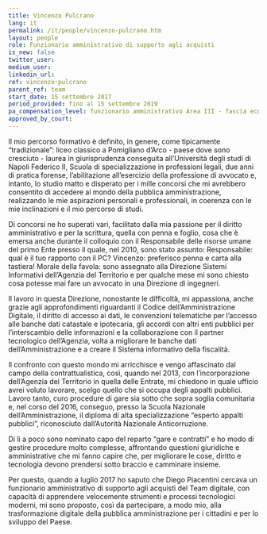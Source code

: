 ```yaml
---
title: Vincenzo Pulcrano
lang: it
permalink: /it/people/vincenzo-pulcrano.htm 
layout: people
role: Funzionario amministrativo di supporto agli acquisti
is_new: false
twitter_user: 
medium_user: 
linkedin_url:
ref: vincenzo-pulcrano
parent_ref: team
start_date: 15 settembre 2017
period_provided: fino al 15 settembre 2019
pa_compensation_level: funzionario amministrativo Area III - fascia economica F2 
approved_by_court: 
---
```

Il mio percorso formativo è definito, in genere, come tipicamente “tradizionale”: liceo classico a Pomigliano d’Arco - paese dove sono cresciuto - laurea in giurisprudenza conseguita all’Università degli studi di Napoli Federico II, Scuola di specializzazione in professioni legali, due anni di pratica forense, l’abilitazione all’esercizio della professione di avvocato e, intanto, lo studio matto e disperato per i mille concorsi che mi avrebbero consentito di accedere al mondo della pubblica amministrazione, realizzando le mie aspirazioni personali e professionali, in coerenza con le mie inclinazioni e il mio percorso di studi.

Di concorsi ne ho superati vari, facilitato dalla mia passione per il diritto amministrativo e per la scrittura, quella con penna e foglio, cosa che è emersa anche durante il colloquio con il Responsabile delle risorse umane del primo Ente presso il quale, nel 2010, sono stato assunto:
Responsabile: qual è il tuo rapporto con il PC?
Vincenzo:  preferisco penna e carta alla tastiera!
Morale della favola: sono assegnato alla Direzione Sistemi Informativi dell’Agenzia del Territorio e per qualche mese mi sono chiesto cosa potesse mai fare un avvocato in una Direzione di ingegneri. 

Il lavoro in questa Direzione, nonostante le difficoltà, mi appassiona, anche grazie agli approfondimenti riguardanti il Codice dell’Amministrazione Digitale, il diritto di accesso ai dati, le convenzioni telematiche per l’accesso alle banche dati catastale e ipotecaria, gli accordi con altri enti pubblici per l’interscambio delle informazioni e la collaborazione con il partner tecnologico dell’Agenzia, volta a migliorare le banche dati dell’Amministrazione e a creare il Sistema informativo della fiscalità.   

Il confronto con questo mondo mi arricchisce e vengo affascinato dal campo della contrattualistica, così, quando nel 2013, con l’incorporazione dell’Agenzia del Territorio in quella delle Entrate, mi chiedono in quale ufficio avrei voluto lavorare, scelgo quello che si occupa degli appalti pubblici. 
Lavoro tanto, curo procedure di gare sia sotto che sopra soglia comunitaria e, nel corso del 2016, conseguo, presso la Scuola Nazionale dell’Amministrazione, il diploma di alta specializzazione “esperto appalti pubblici”, riconosciuto dall’Autorità Nazionale Anticorruzione. 

Di lì a poco sono nominato capo del reparto “gare e contratti” e ho modo di gestire procedure molto complesse, affrontando questioni giuridiche e amministrative che mi fanno capire che, per migliorare le cose, diritto e tecnologia devono prendersi sotto braccio e camminare insieme. 

Per questo, quando a luglio 2017 ho saputo che Diego Piacentini cercava un funzionario amministrativo di supporto agli acquisti del Team digitale, con capacità di apprendere velocemente strumenti e processi tecnologici moderni, mi sono proposto, così da partecipare, a modo mio, alla trasformazione digitale della pubblica amministrazione  per i cittadini e per lo sviluppo del Paese.
